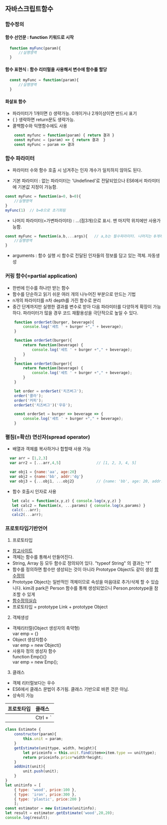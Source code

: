 ## 자바스크립트함수
### 함수정의  
  #### 함수 선언문 : function 키워드로 시작
```javascript
  function myFunc(param){
      //실행영역
  }
```  
  #### 함수 표현식 : 함수 리터럴을 사용해서 변수에 함수를 할당
```javascript
  const myFunc = function(param){
      //실행영역
  }
```
  #### 화살표 함수  
  * 파라미터가 1개이면 () 생략가능. 0개이거나 2개이상이면 반드시 표기
  * { } 생략하면 return문도 생략가능.
  * 콜백함수와 익명함수에도 사용
```javascript
    const myfunc = function(param) { return 결과 }
    const myFunc = (param) => { return 결과  }
    const myFunc = param => 결과
```


### 함수 파라미터
  * 파라미터 수와 함수 호출 시 넘겨주는 인자 개수가 일치하지 않아도 된다. 
  
  * 기본 파라미터 : 없는 파라미터는 'Undefined'로 전달되었으나 ES6에서 파라미터에 기본값 지정이 가능함.
  ```javascript
  const myFunc = function(a=0, b=0){
      //실행영역
  }
  myFunc(1)  // b=0으로 초기화됨
  ```
  
  * 나머지 파라미터(=가변파라미터) : ...(점3개)으로 표시. 맨 마지막 위치에만 사용가능함.
  ```javascript
  const myFunc = function(a,b,...args){   // a,b는 필수파라미터. 나머지는 0개에서 n개까지 배열로 받음
      //실행영역
  }
  ```
* arguments : 함수 실행 시 함수로 전달된 인자들의 정보를 담고 있는 객체. 자동생성


### 커링 함수(=partial application)  
  * 한번에 인수를 하나만 받는 함수  
  * 함수를 단순하고 읽기 쉬운 여러 개의 나누어진 부분으로 만드는 기법
  * n개의 파라미터를 n차 depth를 가진 함수로 분리
  * 중간 단계까지만 실행한 결과를 변수로 받아 다음 파라미터를 다양하게 확장이 가능하다. 파라미터가 많을 경우 코드 재활용성을 극단적으로 높일 수 있다.
```javascript
    function orderSet(burger, beverage){
        console.log('세트 ' + burger +"," + beverage);
    }
```
```javascript
    function orderSet(burger){
        return function(beverage) {
            console.log('세트 ' + burger +"," + beverage);
        }
    }
    function orderSet(burger){
        return function(beverage) {
            console.log('세트 ' + burger +"," + beverage);
        }
    }

    let order = orderSet('치즈버그');
    order('콜라');
    order('커피');
    orderSet('치즈버그')('우유');
```
```javascript
    const orderSet = burger => beverage => {
        console.log('세트 ' + burger +"," + beverage);
    }
```

### 펼침(=확산) 연산자(spread operator)
  * 배열과 객체를 복사하거나 합할때 사용 가능
  ```javascript
    var arr = [1,2,3]
    var arr2 = [...arr,4,5]                // [1, 2, 3, 4, 5]  

    var obj1 = {name:'aa', age:20}
    var obj2 = {name:'bb', addr:'dg'}
    var obj3 = {...obj1, ...obj2}          // {name: 'bb', age: 20, addr: 'dg'}  키가 중복되면 덮어쓴다
```
  * 함수 호출시  인자로 사용
```javascript
   let calc = function(x,y,z) { console.log(x,y,z) }
   let calc2 = function(x, ...params) { console.log(x,params) }
   calc(...arr);
   calc2(...arr);
```



### 프로토타입기반언어
1. 프로토타입
  * [참고사이트](https://medium.com/@bluesh55/javascript-prototype-%EC%9D%B4%ED%95%B4%ED%95%98%EA%B8%B0-f8e67c286b67) 
  * 객체는 함수를 통해서 만들어진다.
  * String, Array 등 모두 함수로 정의되어 있다. "typeof String" 의 결과는 "f"
  * 함수를 정의하면 함수만 생성되는 것이 아니라 Prototype Object도 같이 생성 [함수정의](img/protorype01.png)
  * Prototype Object는 일반적인 객체이므로 속성을 마음대로 추가/삭제 할 수 있습니다. kim과 park은 Person 함수를 통해 생성되었으니 Person.prototype을 참조할 수 있게 
  * [함수정의실습](img/protorype02.png) 
  * 프로토타입 = prototype Link + prototype Object

2. 객체생성
  * 객체리터럴(Object 생성자의 축약형)  
    var emp = {}    
  * Object 생성자함수  
    var emp = new Object()   
  * 사용자 정의 생성자 함수  
    function Emp(){}  
    var emp = new Emp();


3. 클래스
  * 객체 리터럴보다는 우수
  * ES6에서 클래스 문법이 추가됨. 클래스 기반으로 바뀐 것은 아님.
  * 상속이 가능


| 프로토타입                        | 클래스           |
| -------------------------------- | :------------------ |
|                    | Ctrl + `            |

```javascript
class Estimate {
    constructor(param){
        this.unit = param;
    }
    getEstimate(unittype, width, height){
        let priceinfo = this.unit.find(item=>item.type == unittype);
        return priceinfo.price*width*height;
    }
    addUnit(unit){
        unit.push(unit);
    }
}
let unitinfo = [
    { type: 'wood', price:100 },
    { type: 'iron', price:300 },
    { type: 'plastic', price:200 }
    ];
const estimator = new Estimate(unitinfo);
let result = estimator.getEstimate('wood',20,20);
console.log(result);
```